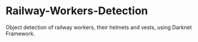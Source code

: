# Railway-Workers-Detection
Object detection of railway workers, their helmets and vests, using Darknet Framework.
